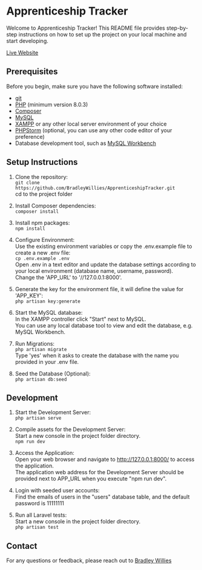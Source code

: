 # Apprenticeship Tracker
Welcome to Apprenticeship Tracker! This README file provides step-by-step instructions on how to set up the project on your local machine and start developing.

[Live Website](https://apprenticeship-tracker-p4ygr.ondigitalocean.app/)


## Prerequisites
Before you begin, make sure you have the following software installed:

- [git](https://git-scm.com/downloads)
- [PHP](https://www.php.net/downloads.php) (minimum version 8.0.3)
- [Composer](https://getcomposer.org/download/)
- [MySQL](https://dev.mysql.com/downloads/installer/)
- [XAMPP](https://www.apachefriends.org/index.html) or any other local server environment of your choice
- [PHPStorm](https://www.jetbrains.com/phpstorm/download/#section=windows) (optional, you can use any other code editor of your preference)
- Database development tool, such as [MySQL Workbench](https://dev.mysql.com/downloads/workbench/) 


## Setup Instructions
1. Clone the repository:\
`git clone https://github.com/BradleyWillies/ApprenticeshipTracker.git`\
cd to the project folder

2. Install Composer dependencies:\
`composer install`

3. Install npm packages:\
`npm install`

4. Configure Environment:\
Use the existing environment variables or copy the .env.example file to create a new .env file:\
`cp .env.example .env`\
Open .env in a text editor and update the database settings according to your local environment (database name, username, password).\
Change the 'APP_URL' to '//127.0.0.1:8000'.

5. Generate the key for the environment file, it will define the value for 'APP_KEY':\
`php artisan key:generate`

6. Start the MySQL database:\
In the XAMPP controller click "Start" next to MySQL.\
You can use any local database tool to view and edit the database, e.g. MySQL Workbench.

7. Run Migrations:\
`php artisan migrate`\
Type 'yes' when it asks to create the database with the name you provided in your .env file.

8. Seed the Database (Optional):\
`php artisan db:seed`


## Development
1. Start the Development Server:\
`php artisan serve`

2. Compile assets for the Development Server:\
Start a new console in the project folder directory.\
`npm run dev`

3. Access the Application:\
Open your web browser and navigate to http://127.0.0.1:8000/ to access the application.\
The application web address for the Development Server should be provided next to APP_URL when you execute "npm run dev".

4. Login with seeded user accounts:\
Find the emails of users in the "users" database table, and the default password is 11111111

5. Run all Laravel tests:\
Start a new console in the project folder directory.\
`php artisan test`


## Contact
For any questions or feedback, please reach out to [Bradley Willies](mailto:bradley.willies@gmail.com)